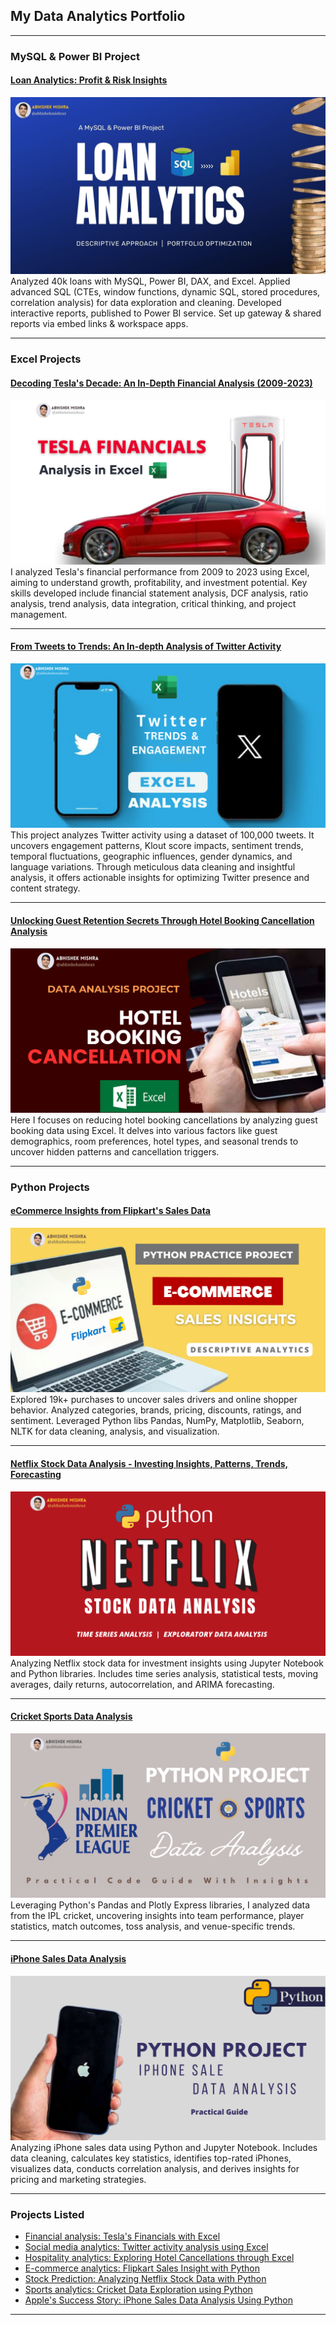## My Data Analytics Portfolio

---

### MySQL & Power BI Project

#### [Loan Analytics: Profit & Risk Insights](https://www.linkedin.com/pulse/mysql-power-bi-project-descriptive-analysis-loan-portfolio-mishra-qc8hf/)
<a href="https://www.linkedin.com/pulse/mysql-power-bi-project-descriptive-analysis-loan-portfolio-mishra-qc8hf/">
    <img src="images/Loan Analytics Banner.jpg" alt="Project Cover Image"/>
</a>
Analyzed 40k loans with MySQL, Power BI, DAX, and Excel. Applied advanced SQL (CTEs, window functions, dynamic SQL, stored procedures, correlation analysis) for data exploration and cleaning. Developed interactive reports, published to Power BI service. Set up gateway & shared reports via embed links & workspace apps.

---

### Excel Projects

#### [Decoding Tesla's Decade: An In-Depth Financial Analysis (2009-2023)](https://www.linkedin.com/pulse/excel-project-decoding-teslas-decade-in-depth-financial-mishra-uuxmc%3FtrackingId=aaSsfFWmaUKpfwa20rLCQA%253D%253D/?trackingId=aaSsfFWmaUKpfwa20rLCQA%3D%3D)
<a href="https://www.linkedin.com/pulse/excel-project-decoding-teslas-decade-in-depth-financial-mishra-uuxmc%3FtrackingId=aaSsfFWmaUKpfwa20rLCQA%253D%253D/?trackingId=aaSsfFWmaUKpfwa20rLCQA%3D%3D">
    <img src="images/Tesla Coverpage.png" alt="Project Cover Image"/>
</a>
I analyzed Tesla's financial performance from 2009 to 2023 using Excel, aiming to understand growth, profitability, and investment potential. Key skills developed include financial statement analysis, DCF analysis, ratio analysis, trend analysis, data integration, critical thinking, and project management.

---
#### [From Tweets to Trends: An In-depth Analysis of Twitter Activity](https://www.linkedin.com/pulse/from-tweets-trends-in-depth-excel-analysis-twitter-activity-mishra-p8oef%3FtrackingId=TSVnOn1mB9imXWg7eGGO2Q%253D%253D/?trackingId=TSVnOn1mB9imXWg7eGGO2Q%3D%3D)
<a href="https://www.linkedin.com/pulse/from-tweets-trends-in-depth-excel-analysis-twitter-activity-mishra-p8oef%3FtrackingId=TSVnOn1mB9imXWg7eGGO2Q%253D%253D/?trackingId=TSVnOn1mB9imXWg7eGGO2Q%3D%3D">
<img src="images/Twitter Cover Page.png"/>
</a>
This project analyzes Twitter activity using a dataset of 100,000 tweets. It uncovers engagement patterns, Klout score impacts, sentiment trends, temporal fluctuations, geographic influences, gender dynamics, and language variations. Through meticulous data cleaning and insightful analysis, it offers actionable insights for optimizing Twitter presence and content strategy.

---
#### [Unlocking Guest Retention Secrets Through Hotel Booking Cancellation Analysis](https://www.linkedin.com/pulse/excel-rescue-data-analysis-project-unlocking-guest-retention-mishra-snwof%3FtrackingId=pFFCZVwDON2oHjnkEYgRIw%253D%253D/?trackingId=pFFCZVwDON2oHjnkEYgRIw%3D%3D)
<a href="https://www.linkedin.com/pulse/excel-rescue-data-analysis-project-unlocking-guest-retention-mishra-snwof%3FtrackingId=pFFCZVwDON2oHjnkEYgRIw%253D%253D/?trackingId=pFFCZVwDON2oHjnkEYgRIw%3D%3D">
<img src="images/Hotel Booking Cancellation Cover page.png">
</a>
Here I focuses on reducing hotel booking cancellations by analyzing guest booking data using Excel. It delves into various factors like guest demographics, room preferences, hotel types, and seasonal trends to uncover hidden patterns and cancellation triggers.

---

### Python Projects

#### [eCommerce Insights from Flipkart's Sales Data](https://www.linkedin.com/pulse/python-practice-project-ecommerce-insights-from-flipkarts-mishra%3FtrackingId=gbvYDHDUSFlhcIbbqdan5g%253D%253D/?trackingId=gbvYDHDUSFlhcIbbqdan5g%3D%3D)
<a href="https://www.linkedin.com/pulse/python-practice-project-ecommerce-insights-from-flipkarts-mishra%3FtrackingId=gbvYDHDUSFlhcIbbqdan5g%253D%253D/?trackingId=gbvYDHDUSFlhcIbbqdan5g%3D%3D">
    <img src="images/Flipkart Ecommerce Insight.png" alt="Project Cover Image"/>
</a>
Explored 19k+ purchases to uncover sales drivers and online shopper behavior. Analyzed categories, brands, pricing, discounts, ratings, and sentiment. Leveraged Python libs Pandas, NumPy, Matplotlib, Seaborn, NLTK for data cleaning, analysis, and visualization.

---

#### [Netflix Stock Data Analysis - Investing Insights, Patterns, Trends, Forecasting](https://www.linkedin.com/pulse/python-practice-project-netflix-stock-data-analysis-investing-mishra%3FtrackingId=F3a3AL8GvtKprE7cKgccKA%253D%253D/?trackingId=F3a3AL8GvtKprE7cKgccKA%3D%3D)
<a href="https://www.linkedin.com/pulse/python-practice-project-netflix-stock-data-analysis-investing-mishra%3FtrackingId=F3a3AL8GvtKprE7cKgccKA%253D%253D/?trackingId=F3a3AL8GvtKprE7cKgccKA%3D%3D">
    <img src="images/Netflix Project Cover.png" alt="Project Cover Image"/>
</a>
Analyzing Netflix stock data for investment insights using Jupyter Notebook and Python libraries. Includes time series analysis, statistical tests, moving averages, daily returns, autocorrelation, and ARIMA forecasting.

---

#### [Cricket Sports Data Analysis](https://www.linkedin.com/pulse/python-practice-project-ipl-2022-cricket-sports-data-analysis-mishra%3FtrackingId=csM%252B3ZQqsFhCLWeQklqRJw%253D%253D/?trackingId=csM%2B3ZQqsFhCLWeQklqRJw%3D%3D)
<a href="https://www.linkedin.com/pulse/python-practice-project-ipl-2022-cricket-sports-data-analysis-mishra%3FtrackingId=csM%252B3ZQqsFhCLWeQklqRJw%253D%253D/?trackingId=csM%2B3ZQqsFhCLWeQklqRJw%3D%3D">
    <img src="images/Cover IPL Data Analysis Project.png" alt="Project Cover Image"/>
</a>
Leveraging Python's Pandas and Plotly Express libraries, I analyzed data from the IPL cricket, uncovering insights into team performance, player statistics, match outcomes, toss analysis, and venue-specific trends.

---

#### [iPhone Sales Data Analysis](https://www.linkedin.com/pulse/python-practice-project-iphone-sales-data-analysis-unlocking-mishra%3FtrackingId=o%252FIwq0G62FPOubMU2958Og%253D%253D/?trackingId=o%2FIwq0G62FPOubMU2958Og%3D%3D)
<a href="https://www.linkedin.com/pulse/python-practice-project-iphone-sales-data-analysis-unlocking-mishra%3FtrackingId=o%252FIwq0G62FPOubMU2958Og%253D%253D/?trackingId=o%2FIwq0G62FPOubMU2958Og%3D%3D">
    <img src="images/iPhone Sales Project Cover.png" alt="Project Cover Image"/>
</a>
Analyzing iPhone sales data using Python and Jupyter Notebook. Includes data cleaning, calculates key statistics, identifies top-rated iPhones, visualizes data, conducts correlation analysis, and derives insights for pricing and marketing strategies.

---

### Projects Listed

- [Financial analysis: Tesla's Financials with Excel](https://www.linkedin.com/pulse/excel-project-decoding-teslas-decade-in-depth-financial-mishra-uuxmc%3FtrackingId=aaSsfFWmaUKpfwa20rLCQA%253D%253D/?trackingId=aaSsfFWmaUKpfwa20rLCQA%3D%3D)
- [Social media analytics: Twitter activity analysis using Excel](https://www.linkedin.com/pulse/from-tweets-trends-in-depth-excel-analysis-twitter-activity-mishra-p8oef%3FtrackingId=TSVnOn1mB9imXWg7eGGO2Q%253D%253D/?trackingId=TSVnOn1mB9imXWg7eGGO2Q%3D%3D)
- [Hospitality analytics: Exploring Hotel Cancellations through Excel](https://www.linkedin.com/pulse/excel-rescue-data-analysis-project-unlocking-guest-retention-mishra-snwof%3FtrackingId=pFFCZVwDON2oHjnkEYgRIw%253D%253D/?trackingId=pFFCZVwDON2oHjnkEYgRIw%3D%3D)
- [E-commerce analytics:  Flipkart Sales Insight with Python](https://www.linkedin.com/pulse/python-practice-project-ecommerce-insights-from-flipkarts-mishra%3FtrackingId=gbvYDHDUSFlhcIbbqdan5g%253D%253D/?trackingId=gbvYDHDUSFlhcIbbqdan5g%3D%3D)
- [Stock Prediction: Analyzing Netflix Stock Data with Python](https://www.linkedin.com/pulse/python-practice-project-netflix-stock-data-analysis-investing-mishra%3FtrackingId=F3a3AL8GvtKprE7cKgccKA%253D%253D/?trackingId=F3a3AL8GvtKprE7cKgccKA%3D%3D)
- [Sports analytics: Cricket Data Exploration using Python](https://www.linkedin.com/pulse/python-practice-project-ipl-2022-cricket-sports-data-analysis-mishra%3FtrackingId=csM%252B3ZQqsFhCLWeQklqRJw%253D%253D/?trackingId=csM%2B3ZQqsFhCLWeQklqRJw%3D%3D)
- [Apple's Success Story: iPhone Sales Data Analysis Using Python](https://www.linkedin.com/pulse/python-practice-project-iphone-sales-data-analysis-unlocking-mishra%3FtrackingId=o%252FIwq0G62FPOubMU2958Og%253D%253D/?trackingId=o%2FIwq0G62FPOubMU2958Og%3D%3D)

---
